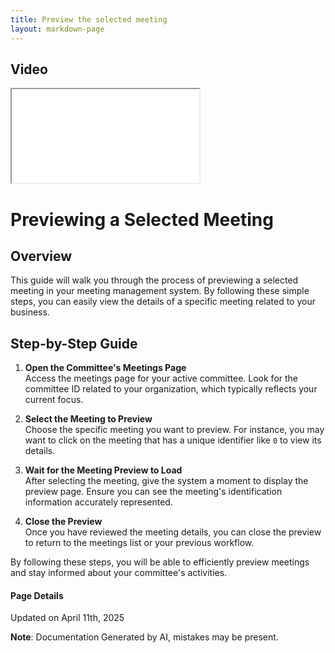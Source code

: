 ```yaml
---
title: Preview the selected meeting
layout: markdown-page
---
```


## Video 
<div class="container my-5">
	<div class="embed-responsive embed-responsive-16by9">
		<iframe class="embed-responsive-item" src="..\media\meetings\preview_the_selected_meeting\Preview_the_selected_meeting.webm" allowfullscreen></iframe>
	</div>
</div>

# Previewing a Selected Meeting

## Overview
This guide will walk you through the process of previewing a selected meeting in your meeting management system. By following these simple steps, you can easily view the details of a specific meeting related to your business. 

## Step-by-Step Guide

1. **Open the Committee's Meetings Page**  
   Access the meetings page for your active committee. Look for the committee ID related to your organization, which typically reflects your current focus.

   

2. **Select the Meeting to Preview**  
   Choose the specific meeting you want to preview. For instance, you may want to click on the meeting that has a unique identifier like `0` to view its details.

   

3. **Wait for the Meeting Preview to Load**  
   After selecting the meeting, give the system a moment to display the preview page. Ensure you can see the meeting's identification information accurately represented.

   

4. **Close the Preview**  
   Once you have reviewed the meeting details, you can close the preview to return to the meetings list or your previous workflow.

   

By following these steps, you will be able to efficiently preview meetings and stay informed about your committee's activities.

#### Page Details
Updated on April 11th, 2025

**Note**: Documentation Generated by AI, mistakes may be present.